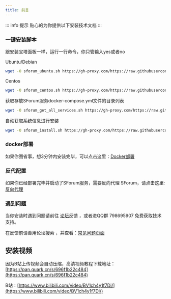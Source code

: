 ```yaml
---
title: 前言
---
```

::: info 提示
贴心的为你提供以下安装技术文档
:::

### 一键安装脚本

跟安装宝塔面板一样，运行一行命令，你只管输入yes或者no

Ubuntu/Debian
```bash
wget -O sforum_ubuntu.sh https://gh-proxy.com/https://raw.githubusercontent.com/zhuchunshu/sforum-script/main/install/ubuntu.sh && bash ./sforum_ubuntu.sh
```
Centos
```bash
wget -O sforum_centos.sh https://gh-proxy.com/https://raw.githubusercontent.com/zhuchunshu/sforum-script/main/install/centos.sh && bash ./sforum_centos.sh
```
获取存放SForum服务docker-compose.yml文件的目录列表
```bash
wget -O sforum_get_all_services.sh https://gh-proxy.com/https://raw.githubusercontent.com/zhuchunshu/sforum-script/main/get_all_services.sh && bash ./sforum_get_all_services.sh
```
自动获取系统信息进行安装

```bash
wget -O sforum_install.sh https://gh-proxy.com/https://raw.githubusercontent.com/zhuchunshu/sforum-script/main/install.sh && bash ./sforum_install.sh
```

### docker部署 
如果你图省事，想3分钟内安装完毕，可以点击这里：[Docker部署](/use/docker)

### 反代配置
如果你已经部署完毕并启动了SForum服务，需要反向代理 SForum，请点击这里:[反向代理](/use/reverse-proxy.md)

### 遇到问题

当你安装时遇到问题请前往 [论坛](https://www.runpod.cn)反馈 ，或者进QQ群 798695907 免费获取技术支持。

在反馈前请善用论坛搜索 ，并查看：[常见问题页面](/use/help)

## 安装视频
因为B站上传视频会自动压缩，高清视频教程下载地址：[https://pan.quark.cn/s/696f1b22c484](https://pan.quark.cn/s/696f1b22c484)

B站：[https://www.bilibili.com/video/BV1ch4y1f7Di/](https://www.bilibili.com/video/BV1ch4y1f7Di/)
